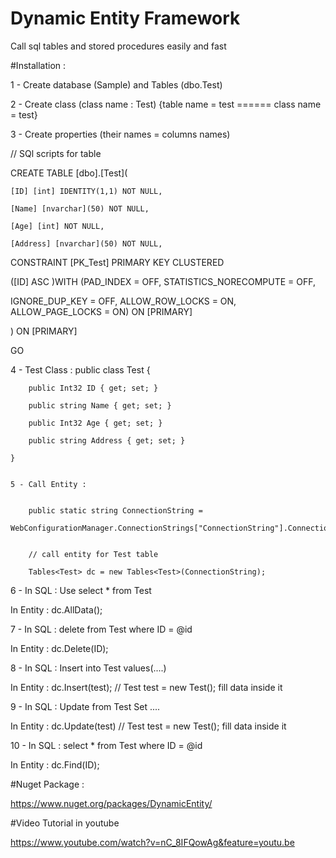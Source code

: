 # Dynamic Entity Framework

Call sql tables and stored procedures easily and fast

#Installation : 

1 - Create database (Sample) and Tables (dbo.Test)

2 - Create class (class name : Test) {table name = test  ====== class name = test}

3 - Create properties (their names = columns names)

// SQl scripts for table

CREATE TABLE [dbo].[Test](

	[ID] [int] IDENTITY(1,1) NOT NULL,
	
	[Name] [nvarchar](50) NOT NULL,
	
	[Age] [int] NOT NULL,
	
	[Address] [nvarchar](50) NOT NULL,
	
 CONSTRAINT [PK_Test] PRIMARY KEY CLUSTERED 
 
([ID] ASC )WITH (PAD_INDEX = OFF, STATISTICS_NORECOMPUTE = OFF, 

IGNORE_DUP_KEY = OFF, ALLOW_ROW_LOCKS = ON, ALLOW_PAGE_LOCKS = ON) ON [PRIMARY]

) ON [PRIMARY]

GO



4 - Test Class : 
 public class Test
    {
    
        public Int32 ID { get; set; }
        
        public string Name { get; set; }
        
        public Int32 Age { get; set; }
        
        public string Address { get; set; }
        
    }
    
    
    5 - Call Entity : 
    

        public static string ConnectionString =  
        WebConfigurationManager.ConnectionStrings["ConnectionString"].ConnectionString;
        
        
        // call entity for Test table
        
        Tables<Test> dc = new Tables<Test>(ConnectionString); 
        
6 - In SQL :  Use select * from Test             

In Entity :   dc.AllData();

7 - In SQL :  delete from Test where ID = @id    

In Entity : dc.Delete(ID);

8 - In SQL :  Insert into Test values(....)      

In Entity  : dc.Insert(test);   // Test test = new Test(); fill data inside it

9 - In SQL  : Update from Test Set ....          

In Entity      : dc.Update(test)    // Test test = new Test(); fill data inside it

10 - In SQL : select * from Test where ID = @id 

In Entity   : dc.Find(ID);

#Nuget Package : 

https://www.nuget.org/packages/DynamicEntity/


#Video Tutorial in youtube

https://www.youtube.com/watch?v=nC_8IFQowAg&feature=youtu.be

